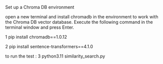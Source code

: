 Set up a Chroma DB environment


open a new terminal and install chromadb in the environment to work with the Chroma DB vector database. Execute the following command in the terminal window and press Enter.

1
pip install chromadb==1.0.12


2
pip install sentence-transformers==4.1.0

to run the test :
3
python3.11 similarity_search.py



